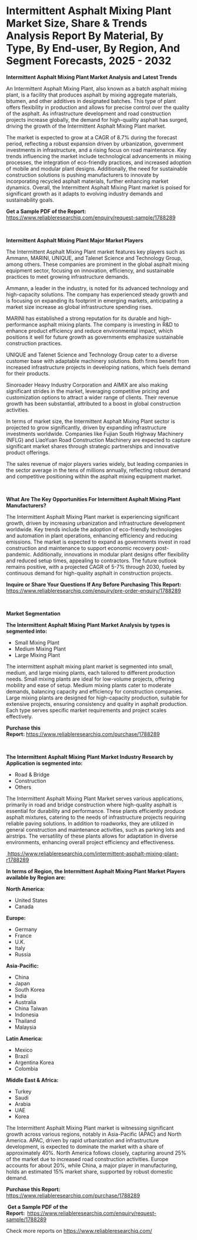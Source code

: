 <p><h1>Intermittent Asphalt Mixing Plant Market Size, Share & Trends Analysis Report By Material, By Type, By End-user, By Region, And Segment Forecasts, 2025 - 2032</h1></p><p><strong>Intermittent Asphalt Mixing Plant Market Analysis and Latest Trends</strong></p>
<p><p>An Intermittent Asphalt Mixing Plant, also known as a batch asphalt mixing plant, is a facility that produces asphalt by mixing aggregate materials, bitumen, and other additives in designated batches. This type of plant offers flexibility in production and allows for precise control over the quality of the asphalt. As infrastructure development and road construction projects increase globally, the demand for high-quality asphalt has surged, driving the growth of the Intermittent Asphalt Mixing Plant market.</p><p>The market is expected to grow at a CAGR of 8.7% during the forecast period, reflecting a robust expansion driven by urbanization, government investments in infrastructure, and a rising focus on road maintenance. Key trends influencing the market include technological advancements in mixing processes, the integration of eco-friendly practices, and increased adoption of mobile and modular plant designs. Additionally, the need for sustainable construction solutions is pushing manufacturers to innovate by incorporating recycled asphalt materials, further enhancing market dynamics. Overall, the Intermittent Asphalt Mixing Plant market is poised for significant growth as it adapts to evolving industry demands and sustainability goals.</p></p>
<p><strong>Get a Sample PDF of the Report:&nbsp;</strong> <a href="https://www.reliableresearchiq.com/enquiry/request-sample/1788289?utm_campaign=99&utm_medium=2&utm_source=Github&utm_content=ia&utm_term=27022025&utm_id=intermittent-asphalt-mixing-plant">https://www.reliableresearchiq.com/enquiry/request-sample/1788289</a></p>
<p>&nbsp;</p>
<p><strong>Intermittent Asphalt Mixing Plant Major Market Players</strong></p>
<p><p>The Intermittent Asphalt Mixing Plant market features key players such as Ammann, MARINI, UNIQUE, and Talenet Science and Technology Group, among others. These companies are prominent in the global asphalt mixing equipment sector, focusing on innovation, efficiency, and sustainable practices to meet growing infrastructure demands.</p><p>Ammann, a leader in the industry, is noted for its advanced technology and high-capacity solutions. The company has experienced steady growth and is focusing on expanding its footprint in emerging markets, anticipating a market size increase as global infrastructure spending rises.</p><p>MARINI has established a strong reputation for its durable and high-performance asphalt mixing plants. The company is investing in R&D to enhance product efficiency and reduce environmental impact, which positions it well for future growth as governments emphasize sustainable construction practices.</p><p>UNIQUE and Talenet Science and Technology Group cater to a diverse customer base with adaptable machinery solutions. Both firms benefit from increased infrastructure projects in developing nations, which fuels demand for their products.</p><p>Sinoroader Heavy Industry Corporation and AIMIX are also making significant strides in the market, leveraging competitive pricing and customization options to attract a wider range of clients. Their revenue growth has been substantial, attributed to a boost in global construction activities.</p><p>In terms of market size, the Intermittent Asphalt Mixing Plant sector is projected to grow significantly, driven by expanding infrastructure investments worldwide. Companies like Fujian South Highway Machinery (NFLG) and LiaoYuan Road Construction Machinery are expected to capture significant market shares through strategic partnerships and innovative product offerings.</p><p>The sales revenue of major players varies widely, but leading companies in the sector average in the tens of millions annually, reflecting robust demand and competitive positioning within the asphalt mixing equipment market.</p></p>
<p>&nbsp;</p>
<p><strong>What Are The Key Opportunities For Intermittent Asphalt Mixing Plant Manufacturers?</strong></p>
<p><p>The Intermittent Asphalt Mixing Plant market is experiencing significant growth, driven by increasing urbanization and infrastructure development worldwide. Key trends include the adoption of eco-friendly technologies and automation in plant operations, enhancing efficiency and reducing emissions. The market is expected to expand as governments invest in road construction and maintenance to support economic recovery post-pandemic. Additionally, innovations in modular plant designs offer flexibility and reduced setup times, appealing to contractors. The future outlook remains positive, with a projected CAGR of 5-7% through 2030, fueled by continuous demand for high-quality asphalt in construction projects.</p></p>
<p><strong>Inquire or Share Your Questions If Any Before Purchasing This Report:</strong> <a href="https://www.reliableresearchiq.com/enquiry/pre-order-enquiry/1788289?utm_campaign=99&utm_medium=2&utm_source=Github&utm_content=ia&utm_term=27022025&utm_id=intermittent-asphalt-mixing-plant">https://www.reliableresearchiq.com/enquiry/pre-order-enquiry/1788289</a></p>
<p>&nbsp;</p>
<p><strong>Market Segmentation</strong></p>
<p><strong>The Intermittent Asphalt Mixing Plant Market Analysis by types is segmented into:</strong></p>
<p><ul><li>Small Mixing Plant</li><li>Medium Mixing Plant</li><li>Large Mixing Plant</li></ul></p>
<p><p>The intermittent asphalt mixing plant market is segmented into small, medium, and large mixing plants, each tailored to different production needs. Small mixing plants are ideal for low-volume projects, offering mobility and ease of setup. Medium mixing plants cater to moderate demands, balancing capacity and efficiency for construction companies. Large mixing plants are designed for high-capacity production, suitable for extensive projects, ensuring consistency and quality in asphalt production. Each type serves specific market requirements and project scales effectively.</p></p>
<p><strong>Purchase this Report:&nbsp;</strong><a href="https://www.reliableresearchiq.com/purchase/1788289?utm_campaign=99&utm_medium=2&utm_source=Github&utm_content=ia&utm_term=27022025&utm_id=intermittent-asphalt-mixing-plant">https://www.reliableresearchiq.com/purchase/1788289</a></p>
<p>&nbsp;</p>
<p><strong>The Intermittent Asphalt Mixing Plant Market Industry Research by Application is segmented into:</strong></p>
<p><ul><li>Road & Bridge</li><li>Construction</li><li>Others</li></ul></p>
<p><p>The Intermittent Asphalt Mixing Plant Market serves various applications, primarily in road and bridge construction where high-quality asphalt is essential for durability and performance. These plants efficiently produce asphalt mixtures, catering to the needs of infrastructure projects requiring reliable paving solutions. In addition to roadworks, they are utilized in general construction and maintenance activities, such as parking lots and airstrips. The versatility of these plants allows for adaptation in diverse environments, enhancing overall project efficiency and effectiveness.</p></p>
<p><a href="https://www.reliableresearchiq.com/intermittent-asphalt-mixing-plant-r1788289?utm_campaign=99&utm_medium=2&utm_source=Github&utm_content=ia&utm_term=27022025&utm_id=intermittent-asphalt-mixing-plant">&nbsp;https://www.reliableresearchiq.com/intermittent-asphalt-mixing-plant-r1788289</a></p>
<p><strong>In terms of Region, the Intermittent Asphalt Mixing Plant Market Players available by Region are:</strong></p>
<p>
    <p> <strong> North America: </strong>
        <ul>
            <li>United States</li>
            <li>Canada</li>
        </ul>
        </p> 
    <p> <strong> Europe: </strong>
        <ul>
            <li>Germany</li>
            <li>France</li>
            <li>U.K.</li>
            <li>Italy</li>
            <li>Russia</li>
        </ul>
        </p> 
    <p> <strong> Asia-Pacific: </strong>
        <ul>
            <li>China</li>
            <li>Japan</li>
            <li>South Korea</li>
            <li>India</li>
            <li>Australia</li>
            <li>China Taiwan</li>
            <li>Indonesia</li>
            <li>Thailand</li>
            <li>Malaysia</li>
        </ul>
        </p> 
    <p> <strong> Latin America: </strong>
        <ul>
            <li>Mexico</li>
            <li>Brazil</li>
            <li>Argentina Korea</li>
            <li>Colombia</li>
        </ul>
        </p> 
    <p> <strong> Middle East & Africa: </strong>
        <ul>
            <li>Turkey</li>
            <li>Saudi</li>
            <li>Arabia</li>
            <li>UAE</li>
            <li>Korea</li>
        </ul>
    </p>
    </p>
<p><p>The Intermittent Asphalt Mixing Plant market is witnessing significant growth across various regions, notably in Asia-Pacific (APAC) and North America. APAC, driven by rapid urbanization and infrastructure development, is expected to dominate the market with a share of approximately 40%. North America follows closely, capturing around 25% of the market due to increased road construction activities. Europe accounts for about 20%, while China, a major player in manufacturing, holds an estimated 15% market share, supported by robust domestic demand.</p></p>
<p><strong>Purchase this Report: </strong><a href="https://www.reliableresearchiq.com/purchase/1788289?utm_campaign=99&utm_medium=2&utm_source=Github&utm_content=ia&utm_term=27022025&utm_id=intermittent-asphalt-mixing-plant">https://www.reliableresearchiq.com/purchase/1788289</a></p>
<p>&nbsp;<strong>Get a Sample PDF of the Report:&nbsp;&nbsp;</strong><a href="https://www.reliableresearchiq.com/enquiry/request-sample/1788289?utm_campaign=99&utm_medium=2&utm_source=Github&utm_content=ia&utm_term=27022025&utm_id=intermittent-asphalt-mixing-plant">https://www.reliableresearchiq.com/enquiry/request-sample/1788289</a></p>
<p><strong></strong></p>
<p>Check more reports on <a href="https://www.reliableresearchiq.com/?utm_campaign=99&utm_medium=2&utm_source=Github&utm_content=ia&utm_term=27022025&utm_id=intermittent-asphalt-mixing-plant">https://www.reliableresearchiq.com/</a></p>